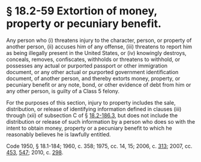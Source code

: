 # § 18.2-59 Extortion of money, property or pecuniary benefit.

<p>Any person who (i) threatens injury to the character, person, or property of another person, (ii) accuses him of any offense, (iii) threatens to report him as being illegally present in the United States, or (iv) knowingly destroys, conceals, removes, confiscates, withholds or threatens to withhold, or possesses any actual or purported passport or other immigration document, or any other actual or purported government identification document, of another person, and thereby extorts money, property, or pecuniary benefit or any note, bond, or other evidence of debt from him or any other person, is guilty of a Class 5 felony.</p><p>For the purposes of this section, injury to property includes the sale, distribution, or release of identifying information defined in clauses (iii) through (xii) of subsection C of § <a href='http://law.lis.virginia.gov/vacode/18.2-186.3/'>18.2-186.3</a>, but does not include the distribution or release of such information by a person who does so with the intent to obtain money, property or a pecuniary benefit to which he reasonably believes he is lawfully entitled.</p><p>Code 1950, § 18.1-184; 1960, c. 358; 1975, cc. 14, 15; 2006, c. <a href='http://lis.virginia.gov/cgi-bin/legp604.exe?061+ful+CHAP0313'>313</a>; 2007, cc. <a href='http://lis.virginia.gov/cgi-bin/legp604.exe?071+ful+CHAP0453'>453</a>, <a href='http://lis.virginia.gov/cgi-bin/legp604.exe?071+ful+CHAP0547'>547</a>; 2010, c. <a href='http://lis.virginia.gov/cgi-bin/legp604.exe?101+ful+CHAP0298'>298</a>.</p>